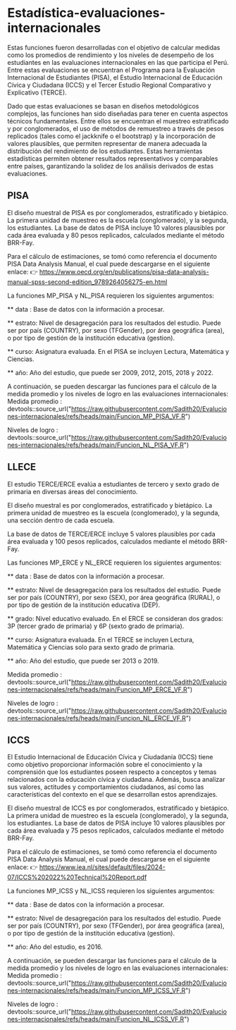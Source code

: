# Estadística-evaluaciones-internacionales
Estas funciones fueron desarrolladas con el objetivo de calcular medidas como los promedios de rendimiento y los niveles de desempeño de los estudiantes en las evaluaciones internacionales en las que participa el Perú. Entre estas evaluaciones se encuentran el Programa para la Evaluación Internacional de Estudiantes (PISA), el Estudio Internacional de Educación Cívica y Ciudadana (ICCS) y el Tercer Estudio Regional Comparativo y Explicativo (TERCE).

Dado que estas evaluaciones se basan en diseños metodológicos complejos, las funciones han sido diseñadas para tener en cuenta aspectos técnicos fundamentales. Entre ellos se encuentran el muestreo estratificado y por conglomerados, el uso de métodos de remuestreo a través de pesos replicados (tales como el jackknife o el bootstrap) y la incorporación de valores plausibles, que permiten representar de manera adecuada la distribución del rendimiento de los estudiantes. Estas herramientas estadísticas permiten obtener resultados representativos y comparables entre países, garantizando la solidez de los análisis derivados de estas evaluaciones.

## PISA
El diseño muestral de PISA es por conglomerados, estratificado y bietápico. La primera unidad de muestreo es la escuela (conglomerado), y la segunda, los estudiantes. La base de datos de PISA incluye 10 valores plausibles por cada área evaluada y 80 pesos replicados, calculados mediante el método BRR-Fay.

Para el cálculo de estimaciones, se tomó como referencia el documento PISA Data Analysis Manual, el cual puede descargarse en el siguiente enlace:
👉 https://www.oecd.org/en/publications/pisa-data-analysis-manual-spss-second-edition_9789264056275-en.html

La funciones MP_PISA y NL_PISA requieren los siguientes argumentos:

** data : Base de datos con la información a procesar.

** estrato: Nivel de desagregación para los resultados del estudio. Puede ser por país (COUNTRY), por sexo (TFGender), por área geográfica (area), o por tipo de gestión de la institución educativa (gestion).

** curso: Asignatura evaluada. En el PISA se incluyen Lectura, Matemática y Ciencias.

** año: Año del estudio, que puede ser 2009, 2012, 2015, 2018 y 2022.

A continuación, se pueden descargar las funciones para el cálculo de la medida promedio y los niveles de logro en las evaluaciones internacionales:
Medida promedio : devtools::source_url("https://raw.githubusercontent.com/Sadith20/Evaluciones-internacionales/refs/heads/main/Funcion_MP_PISA_VF.R")

Niveles de logro : devtools::source_url("https://raw.githubusercontent.com/Sadith20/Evaluciones-internacionales/refs/heads/main/Funcion_NL_PISA_VF.R")

 ## LLECE
El estudio TERCE/ERCE evalúa a estudiantes de tercero y sexto grado de primaria en diversas áreas del conocimiento.

El diseño muestral es por conglomerados, estratificado y bietápico. La primera unidad de muestreo es la escuela (conglomerado), y la segunda, una sección dentro de cada escuela.

La base de datos de TERCE/ERCE incluye 5 valores plausibles por cada área evaluada y 100 pesos replicados, calculados mediante el método BRR-Fay.

Las funciones MP_ERCE y NL_ERCE requieren los siguientes argumentos:

** data : Base de datos con la información a procesar.

** estrato: Nivel de desagregación para los resultados del estudio. Puede ser por país (COUNTRY), por sexo (SEX), por área geográfica (RURAL), o por tipo de gestión de la institución educativa (DEP).

** grado: Nivel educativo evaluado. En el ERCE se consideran dos grados: 3P (tercer grado de primaria) y 6P (sexto grado de primaria).

** curso: Asignatura evaluada. En el TERCE se incluyen Lectura, Matemática y Ciencias solo para sexto grado de primaria.

** año: Año del estudio, que puede ser 2013 o 2019.

Medida promedio : devtools::source_url("https://raw.githubusercontent.com/Sadith20/Evaluciones-internacionales/refs/heads/main/Funcion_MP_ERCE_VF.R")

Niveles de logro : devtools::source_url("https://raw.githubusercontent.com/Sadith20/Evaluciones-internacionales/refs/heads/main/Funcion_NL_ERCE_VF.R")

 ## ICCS
El Estudio Internacional de Educación Cívica y Ciudadanía (ICCS) tiene como objetivo proporcionar información sobre el conocimiento y la comprensión que los estudiantes poseen respecto a conceptos y temas relacionados con la educación cívica y ciudadana. Además, busca analizar sus valores, actitudes y comportamientos ciudadanos, así como las características del contexto en el que se desarrollan estos aprendizajes.

El diseño muestral de ICCS es por conglomerados, estratificado y bietápico. La primera unidad de muestreo es la escuela (conglomerado), y la segunda, los estudiantes. La base de datos de PISA incluye 10 valores plausibles por cada área evaluada y 75 pesos replicados, calculados mediante el método BRR-Fay.

Para el cálculo de estimaciones, se tomó como referencia el documento PISA Data Analysis Manual, el cual puede descargarse en el siguiente enlace:
👉 https://www.iea.nl/sites/default/files/2024-07/ICCS%202022%20Technical%20Report.pdf

La funciones MP_ICSS y NL_ICSS requieren los siguientes argumentos:

** data : Base de datos con la información a procesar.

** estrato: Nivel de desagregación para los resultados del estudio. Puede ser por país (COUNTRY), por sexo (TFGender), por área geográfica (area), o por tipo de gestión de la institución educativa (gestion).

** año: Año del estudio, es 2016.

A continuación, se pueden descargar las funciones para el cálculo de la medida promedio y los niveles de logro en las evaluaciones internacionales:
Medida promedio : devtools::source_url("https://raw.githubusercontent.com/Sadith20/Evaluciones-internacionales/refs/heads/main/Funcion_MP_ICSS_VF.R")

Niveles de logro : devtools::source_url("https://raw.githubusercontent.com/Sadith20/Evaluciones-internacionales/refs/heads/main/Funcion_NL_ICSS_VF.R")
